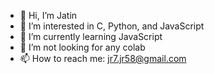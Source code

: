 - 👋 Hi, I’m Jatin
- 👀 I’m interested in C, Python, and JavaScript
- 🌱 I’m currently learning JavaScript
- 💞️ I’m not looking for any colab
- 📫 How to reach me: jr7.jr58@gmail.com
